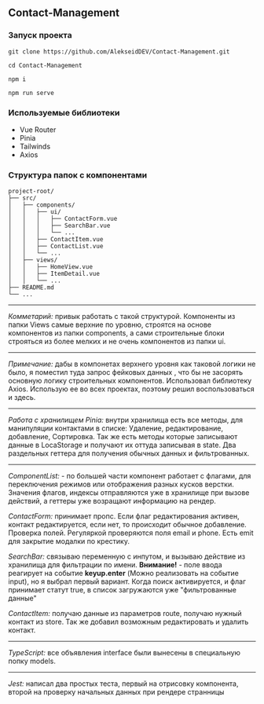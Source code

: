 ## Contact-Management

### Запуск проекта
```
git clone https://github.com/AlekseidDEV/Contact-Management.git

cd Contact-Management

npm i

npm run serve
```

### Используемые библиотеки
<ul>
    <li>Vue Router</li>
    <li>Pinia</li>
    <li>Tailwinds</li>
    <li>Axios</li>
</ul>

### Структура папок с компонентами

```
project-root/
├── src/
│   ├── components/
│   │   ├── ui/
│   │   │   ├── ContactForm.vue
│   │   │   ├── SearchBar.vue
│   │   │   └── ...
│   │   ├── ContactItem.vue
│   │   ├── ContactList.vue
│   │   └── ...
│   ├── views/
│   │   ├── HomeView.vue
│   │   ├── ItemDetail.vue
│   │   └── ...
├── README.md
└── ...
```
<hr>
<i>Комметарий:</i> привык работать с такой структурой. Компоненты из папки
Views самые верхние по уровню, строятся на основе компонентов из папки components, а сами строительные блоки
строяться из более мелких и не очень компонентов из папки ui.
<hr>

<i>Примечание:</i> дабы в компонетах верхнего уровня как таковой логики не было, я поместил туда запрос фейковых данных
, что бы не засорять основную логику строительных компонентов. Использовал библиотеку Axios. Использую ее во всех проектах,
поэтому решил воспользоваться и здесь.
<hr>

<i>Работа с хранилищем Pinia:</i> 
внутри хранилища есть все методы, для манипуляции контактами в списке: Удаление, редактирование, добавление, Сортировка.
Так же есть методы которые записывают данные в LocaStorage и получают их оттуда записывая в state. Два раздельных геттера для
получения обычных данных и фильтрованных.
<hr>
<i>ComponentList:</i> - по большей части компонент работает с флагами, для переключения режимов
или отображения разных кусков верстки. Значения флагов, индексы отправляются уже в хранилище при вызове действий, а геттеры уже возращают информацию на рендер.

<i>ContactForm:</i> принимает пропс. Если флаг редактирования активен, контакт редактируется, если нет, то происходит обычное добавление.
Проверка полей. Регуляркой проверяются поля email и phone. Есть emit для закрытие модалки по крестику.

<i>SearchBar:</i> связываю переменную с инпутом, и вызываю действие из хранилища для фильтрации по имени.
<strong>Внимание!</strong> - поле ввода реагирует на событие <b>keyup.enter</b> (Можно реализовать на событие input), но я выбрал первый вариант.
Когда поиск активируется, и флаг принимает статут true, в список загружаются уже "фильтрованные данные"

<i>ContactItem:</i> получаю данные из параметров route, получаю нужный контакт из store. Так же добавил возможным редактировать и удалить контакт.
<hr>
<i>TypeScript:</i> все объявления interface были вынесены в специальную попку models.
<hr>
<i>Jest:</i> написал два простых теста, первый на отрисовку компонента, второй на проверку начальных данных при рендере странницы











